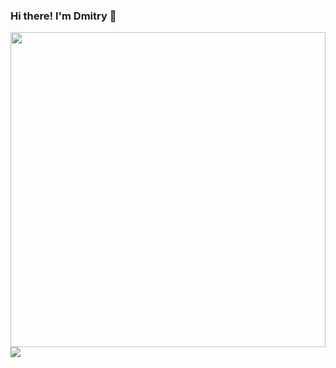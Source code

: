 ### Hi there! I'm Dmitry 👋
<div style="width:100%;height:0;padding-bottom:100%;position:relative;"><img src="https://i.giphy.com/media/3SL41WtN5l9DNdPJGs/giphy.webp" width="100%" height="100%" style="position:absolute" frameBorder="0" class="giphy-embed" allowFullScreen/></div>
<picture>
<source
  srcset="https://github-readme-stats.vercel.app/api?username=stukateev&show_icons=true&theme=dark"
  media="(prefers-color-scheme: dark)"
/>
<source
  srcset="https://github-readme-stats.vercel.app/api?username=stukateev&show_icons=true"
  media="(prefers-color-scheme: light), (prefers-color-scheme: no-preference)"
/>
<source
  srcset="https://github-readme-stats.vercel.app/api/top-langs?username=stukateev&show_icons=true&theme=dark"
  media="(prefers-color-scheme: dark)"
/>
<source
  srcset="https://github-readme-stats.vercel.app/api/top-langs?username=stukateev&show_icons=true"
  media="(prefers-color-scheme: light), (prefers-color-scheme: no-preference)"
/>
<img src="https://github-readme-stats.vercel.app/api?username=stukateev&show_icons=true" />
</picture>

<!--
**stukateev/stukateev** is a ✨ _special_ ✨ repository because its `README.md` (this file) appears on your GitHub profile.

Here are some ideas to get you started:

- 🔭 I’m currently working on ...
- 🌱 I’m currently learning ...
- 👯 I’m looking to collaborate on ...
- 🤔 I’m looking for help with ...
- 💬 Ask me about ...
- 📫 How to reach me: ...
- 😄 Pronouns: ...
- ⚡ Fun fact: ...
-->
